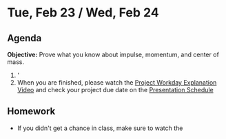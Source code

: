 Tue, Feb 23 / Wed, Feb 24
==================  
  
Agenda  
---------  
**Objective:** Prove what you know about impulse, momentum, and center of mass.

1. '
2. When you are finished, please watch the [Project Workday Explanation Video][vid] and check your project due date on the [Presentation Schedule][sched]


<!--
**If absent:** Please make an effort to log in to Zoom during class time  
> [Link](https://us02web.zoom.us/j/89652361206?pwd=L3ZYQzBGNitFK0J6K1M4Nk1iM1dYQT09)  
> Time: 8am Friday, 1:25pm Friday, 8am Monday
> Meeting ID: 896 5236 1206  
> Passcode: J5ePse    
-->

Homework   
-------------  
- If you didn't get a chance in class, make sure to watch the

[vid]: https://avon.schoology.com/course/2624603229/materials/gp/4709497437
[sched]: https://avoncsc-my.sharepoint.com/:x:/g/personal/zjrohrbach_avon-schools_org/EVMXHFfIjQJDml8sDSyMeYsBLcV4ZCg-pDrGaicpsu_iBQ?e=RfXTgy

<!--stackedit_data:
eyJoaXN0b3J5IjpbLTUyMTkwMTA2MSwxNTY4MDQ2MDgxLC03NT
E2NDc3NDgsLTE4NzY0MjE3ODgsLTE4MTE1NjE0MTAsLTc4NjI3
MzM2OSwtMTk3NzU4OTExNywtMTE2NzQwMTk4MSwxMzA5MTk0MD
gsMTI2NDczNzgzNywtMTUwMzUwMzU5NSwyMDM0MzM5NzMzLC02
ODcyNTYwMTYsNTExMjM4NDIxLC0xNTMwNDc4MDIxLDE4MTc4ND
QwMTcsLTEzNTc4MDM4MTIsMTg0NzQwNDMzNywzODEyMzg1NDQs
LTE4NTk3MjYwNzddfQ==
-->